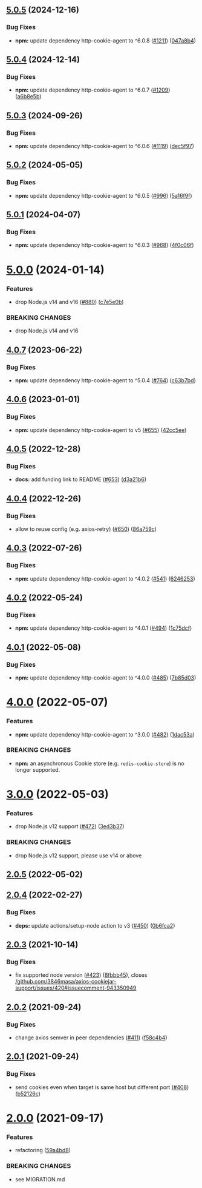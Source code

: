 ## [5.0.5](https://github.com/3846masa/axios-cookiejar-support/compare/v5.0.4...v5.0.5) (2024-12-16)


### Bug Fixes

* **npm:** update dependency http-cookie-agent to ^6.0.8 ([#1211](https://github.com/3846masa/axios-cookiejar-support/issues/1211)) ([047a8b4](https://github.com/3846masa/axios-cookiejar-support/commit/047a8b48506f6d67006087d7207ea1478d2ffcd5))

## [5.0.4](https://github.com/3846masa/axios-cookiejar-support/compare/v5.0.3...v5.0.4) (2024-12-14)


### Bug Fixes

* **npm:** update dependency http-cookie-agent to ^6.0.7 ([#1209](https://github.com/3846masa/axios-cookiejar-support/issues/1209)) ([a6b8e5b](https://github.com/3846masa/axios-cookiejar-support/commit/a6b8e5b35ba7bbca02a9d3d9bcb26a085e94deb4))

## [5.0.3](https://github.com/3846masa/axios-cookiejar-support/compare/v5.0.2...v5.0.3) (2024-09-26)


### Bug Fixes

* **npm:** update dependency http-cookie-agent to ^6.0.6 ([#1119](https://github.com/3846masa/axios-cookiejar-support/issues/1119)) ([dec5f97](https://github.com/3846masa/axios-cookiejar-support/commit/dec5f97278f154aa529b016384b579d3fa570960))

## [5.0.2](https://github.com/3846masa/axios-cookiejar-support/compare/v5.0.1...v5.0.2) (2024-05-05)


### Bug Fixes

* **npm:** update dependency http-cookie-agent to ^6.0.5 ([#996](https://github.com/3846masa/axios-cookiejar-support/issues/996)) ([5a16f9f](https://github.com/3846masa/axios-cookiejar-support/commit/5a16f9fb99a0536319d74bfba681a16945a135f4))

## [5.0.1](https://github.com/3846masa/axios-cookiejar-support/compare/v5.0.0...v5.0.1) (2024-04-07)


### Bug Fixes

* **npm:** update dependency http-cookie-agent to ^6.0.3 ([#968](https://github.com/3846masa/axios-cookiejar-support/issues/968)) ([4f0c06f](https://github.com/3846masa/axios-cookiejar-support/commit/4f0c06ff6dbcb82b7769a0abaf53853174a9666f))

# [5.0.0](https://github.com/3846masa/axios-cookiejar-support/compare/v4.0.7...v5.0.0) (2024-01-14)


### Features

* drop Node.js v14 and v16 ([#880](https://github.com/3846masa/axios-cookiejar-support/issues/880)) ([c7e5e0b](https://github.com/3846masa/axios-cookiejar-support/commit/c7e5e0b6572e9859c291906f079f654dd5a37c97))


### BREAKING CHANGES

* drop Node.js v14 and v16

## [4.0.7](https://github.com/3846masa/axios-cookiejar-support/compare/v4.0.6...v4.0.7) (2023-06-22)


### Bug Fixes

* **npm:** update dependency http-cookie-agent to ^5.0.4 ([#764](https://github.com/3846masa/axios-cookiejar-support/issues/764)) ([c63b7bd](https://github.com/3846masa/axios-cookiejar-support/commit/c63b7bd7f237c1f3fb4c13a84fae9a09f56c8951))

## [4.0.6](https://github.com/3846masa/axios-cookiejar-support/compare/v4.0.5...v4.0.6) (2023-01-01)


### Bug Fixes

* **npm:** update dependency http-cookie-agent to v5 ([#655](https://github.com/3846masa/axios-cookiejar-support/issues/655)) ([42cc5ee](https://github.com/3846masa/axios-cookiejar-support/commit/42cc5ee9085be81257cd6c74c88caf0a5b35b6af))

## [4.0.5](https://github.com/3846masa/axios-cookiejar-support/compare/v4.0.4...v4.0.5) (2022-12-28)


### Bug Fixes

* **docs:** add funding link to README ([#653](https://github.com/3846masa/axios-cookiejar-support/issues/653)) ([d3a21b6](https://github.com/3846masa/axios-cookiejar-support/commit/d3a21b6f78dc13f89030300bd1837d98fdd847dd))

## [4.0.4](https://github.com/3846masa/axios-cookiejar-support/compare/v4.0.3...v4.0.4) (2022-12-26)


### Bug Fixes

* allow to reuse config (e.g. axios-retry) ([#650](https://github.com/3846masa/axios-cookiejar-support/issues/650)) ([86a759c](https://github.com/3846masa/axios-cookiejar-support/commit/86a759ca0ade2c39cda4e1c79eab2b8e1510d9f1))

## [4.0.3](https://github.com/3846masa/axios-cookiejar-support/compare/v4.0.2...v4.0.3) (2022-07-26)


### Bug Fixes

* **npm:** update dependency http-cookie-agent to ^4.0.2 ([#541](https://github.com/3846masa/axios-cookiejar-support/issues/541)) ([6246253](https://github.com/3846masa/axios-cookiejar-support/commit/6246253bbf89de29a6158a4c77e22209e06a5779))

## [4.0.2](https://github.com/3846masa/axios-cookiejar-support/compare/v4.0.1...v4.0.2) (2022-05-24)


### Bug Fixes

* **npm:** update dependency http-cookie-agent to ^4.0.1 ([#494](https://github.com/3846masa/axios-cookiejar-support/issues/494)) ([1c75dcf](https://github.com/3846masa/axios-cookiejar-support/commit/1c75dcfe8d5fcdb5f8c9891e3310a842e223b4e0))

## [4.0.1](https://github.com/3846masa/axios-cookiejar-support/compare/v4.0.0...v4.0.1) (2022-05-08)


### Bug Fixes

* **npm:** update dependency http-cookie-agent to ^4.0.0 ([#485](https://github.com/3846masa/axios-cookiejar-support/issues/485)) ([7b85d03](https://github.com/3846masa/axios-cookiejar-support/commit/7b85d03ce3134915fb3a08077a6bf3973ea67ef1))

# [4.0.0](https://github.com/3846masa/axios-cookiejar-support/compare/v3.0.0...v4.0.0) (2022-05-07)


### Features

* **npm:** update dependency http-cookie-agent to ^3.0.0 ([#482](https://github.com/3846masa/axios-cookiejar-support/issues/482)) ([1dac53a](https://github.com/3846masa/axios-cookiejar-support/commit/1dac53a0c26e51c8d4327b3ee30304fc29ba1cf3))


### BREAKING CHANGES

* **npm:** an asynchronous Cookie store (e.g. `redis-cookie-store`) is no longer supported.

# [3.0.0](https://github.com/3846masa/axios-cookiejar-support/compare/v2.0.5...v3.0.0) (2022-05-03)


### Features

* drop Node.js v12 support ([#472](https://github.com/3846masa/axios-cookiejar-support/issues/472)) ([3ed3b37](https://github.com/3846masa/axios-cookiejar-support/commit/3ed3b3739fda356f2aa07c72c7b48c88b773e84f))


### BREAKING CHANGES

* drop Node.js v12 support, please use v14 or above

## [2.0.5](https://github.com/3846masa/axios-cookiejar-support/compare/v2.0.4...v2.0.5) (2022-05-02)

## [2.0.4](https://github.com/3846masa/axios-cookiejar-support/compare/v2.0.3...v2.0.4) (2022-02-27)


### Bug Fixes

* **deps:** update actions/setup-node action to v3 ([#450](https://github.com/3846masa/axios-cookiejar-support/issues/450)) ([0b6fca2](https://github.com/3846masa/axios-cookiejar-support/commit/0b6fca2c3d89c271616d66495a18e75813f6c1f7))

## [2.0.3](https://github.com/3846masa/axios-cookiejar-support/compare/v2.0.2...v2.0.3) (2021-10-14)


### Bug Fixes

* fix supported node version ([#423](https://github.com/3846masa/axios-cookiejar-support/issues/423)) ([8fbbb45](https://github.com/3846masa/axios-cookiejar-support/commit/8fbbb45d0b0977d7d911b9cc5378eb2e7f0d8f6e)), closes [/github.com/3846masa/axios-cookiejar-support/issues/420#issuecomment-943350949](https://github.com//github.com/3846masa/axios-cookiejar-support/issues/420/issues/issuecomment-943350949)

## [2.0.2](https://github.com/3846masa/axios-cookiejar-support/compare/v2.0.1...v2.0.2) (2021-09-24)


### Bug Fixes

* change axios semver in peer dependencies ([#411](https://github.com/3846masa/axios-cookiejar-support/issues/411)) ([f58c4b4](https://github.com/3846masa/axios-cookiejar-support/commit/f58c4b46bd08e989bf894e9f62c198824c7330c9))

## [2.0.1](https://github.com/3846masa/axios-cookiejar-support/compare/v2.0.0...v2.0.1) (2021-09-24)


### Bug Fixes

* send cookies even when target is same host but different port ([#408](https://github.com/3846masa/axios-cookiejar-support/issues/408)) ([b52126c](https://github.com/3846masa/axios-cookiejar-support/commit/b52126c765a507f8a1382e3571c32104561787d7))

# [2.0.0](https://github.com/3846masa/axios-cookiejar-support/compare/v1.9.9...v2.0.0) (2021-09-17)


### Features

* refactoring ([59a4bd8](https://github.com/3846masa/axios-cookiejar-support/commit/59a4bd865f94b239fd7b8977d41148a54710bc5a))


### BREAKING CHANGES

* see MIGRATION.md

